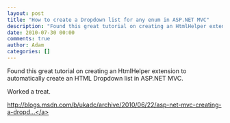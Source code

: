 ```yaml
---
layout: post
title: "How to create a Dropdown list for any enum in ASP.NET MVC"
description: "Found this great tutorial on creating an HtmlHelper extension to automatically create an HTML Dropdown list in ASP.NET MVC. Worked a treat. http://blogs.msdn.com/b/ukadc/archive/2010/06/22/asp-net-mvc-creating-a-dropd..."
date: 2010-07-30 00:00
comments: true
author: Adam
categories: []
---
```


Found this great tutorial on creating an HtmlHelper extension to automatically create an HTML Dropdown list in ASP.NET MVC. <p /> Worked a treat. <p /> <a href="http://blogs.msdn.com/b/ukadc/archive/2010/06/22/asp-net-mvc-creating-a-dropdownlist-helper-for-enums.aspx">http://blogs.msdn.com/b/ukadc/archive/2010/06/22/asp-net-mvc-creating-a-dropd...</a>